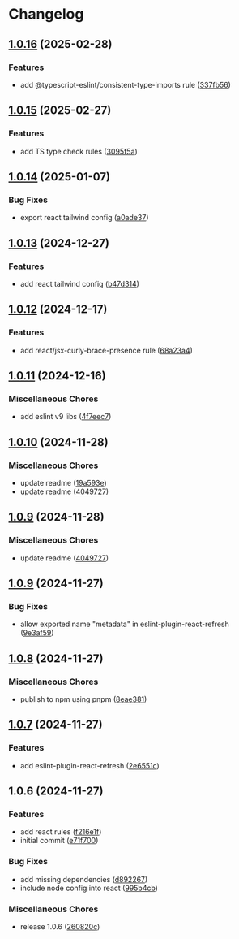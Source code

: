 # Changelog

## [1.0.16](https://github.com/mayconfsousa/eslint-config-nebula/compare/v1.0.15...v1.0.16) (2025-02-28)


### Features

* add @typescript-eslint/consistent-type-imports rule ([337fb56](https://github.com/mayconfsousa/eslint-config-nebula/commit/337fb56637c65eb2c7699ddb80cbadc5afb12fac))

## [1.0.15](https://github.com/mayconfsousa/eslint-config-nebula/compare/v1.0.14...v1.0.15) (2025-02-27)


### Features

* add TS type check rules ([3095f5a](https://github.com/mayconfsousa/eslint-config-nebula/commit/3095f5ab209bfd0fef41bd7423c7a823a55bcebc))

## [1.0.14](https://github.com/mayconfsousa/eslint-config-nebula/compare/v1.0.13...v1.0.14) (2025-01-07)


### Bug Fixes

* export react tailwind config ([a0ade37](https://github.com/mayconfsousa/eslint-config-nebula/commit/a0ade372d49d4db2fef225a6534b75ee230df290))

## [1.0.13](https://github.com/mayconfsousa/eslint-config-nebula/compare/v1.0.12...v1.0.13) (2024-12-27)


### Features

* add react tailwind config ([b47d314](https://github.com/mayconfsousa/eslint-config-nebula/commit/b47d3142dae3121e614f71c38efe5078c5333edb))

## [1.0.12](https://github.com/mayconfsousa/eslint-config-nebula/compare/v1.0.11...v1.0.12) (2024-12-17)


### Features

* add react/jsx-curly-brace-presence rule ([68a23a4](https://github.com/mayconfsousa/eslint-config-nebula/commit/68a23a412c9645d5a7a2eb3f60c30d16a21d11d9))

## [1.0.11](https://github.com/mayconfsousa/eslint-config-nebula/compare/v1.0.10...v1.0.11) (2024-12-16)


### Miscellaneous Chores

* add eslint v9 libs ([4f7eec7](https://github.com/mayconfsousa/eslint-config-nebula/commit/4f7eec7bbaa797bd3fd60921e7659d364a1ec0af))

## [1.0.10](https://github.com/mayconfsousa/eslint-config-nebula/compare/v1.0.9...v1.0.10) (2024-11-28)


### Miscellaneous Chores

* update readme ([19a593e](https://github.com/mayconfsousa/eslint-config-nebula/commit/19a593e3297334ff068c0904855881d68311933e))
* update readme ([4049727](https://github.com/mayconfsousa/eslint-config-nebula/commit/40497272ded653c640cd9478204f116e2a8ae291))

## [1.0.9](https://github.com/mayconfsousa/eslint-config-nebula/compare/v1.0.9...v1.0.9) (2024-11-28)


### Miscellaneous Chores

* update readme ([4049727](https://github.com/mayconfsousa/eslint-config-nebula/commit/40497272ded653c640cd9478204f116e2a8ae291))

## [1.0.9](https://github.com/mayconfsousa/eslint-config-nebula/compare/v1.0.8...v1.0.9) (2024-11-27)


### Bug Fixes

* allow exported name "metadata" in eslint-plugin-react-refresh ([9e3af59](https://github.com/mayconfsousa/eslint-config-nebula/commit/9e3af596fc0c93325c1762b8c7964940b0afaf8c))

## [1.0.8](https://github.com/mayconfsousa/eslint-config-nebula/compare/v1.0.7...v1.0.8) (2024-11-27)


### Miscellaneous Chores

* publish to npm using pnpm ([8eae381](https://github.com/mayconfsousa/eslint-config-nebula/commit/8eae3813c31eb727cc235d03e6bf4c4b486ed006))

## [1.0.7](https://github.com/mayconfsousa/eslint-config-nebula/compare/v1.0.6...v1.0.7) (2024-11-27)


### Features

* add eslint-plugin-react-refresh ([2e6551c](https://github.com/mayconfsousa/eslint-config-nebula/commit/2e6551c3db7a3f7d26dfb77c441a8d43d3c223c8))

## 1.0.6 (2024-11-27)


### Features

* add react rules ([f216e1f](https://github.com/mayconfsousa/eslint-config-nebula/commit/f216e1f067f8a986881a7e4ac732c1d7e094c45d))
* initial commit ([e71f700](https://github.com/mayconfsousa/eslint-config-nebula/commit/e71f7001d0dbc91a7ac0480118445970ae6cc8dd))


### Bug Fixes

* add missing dependencies ([d892267](https://github.com/mayconfsousa/eslint-config-nebula/commit/d892267acda563336af687b9bc1283955bc470c6))
* include node config into react ([995b4cb](https://github.com/mayconfsousa/eslint-config-nebula/commit/995b4cb2bf104a604b5463ca4ddb2124f37db444))


### Miscellaneous Chores

* release 1.0.6 ([260820c](https://github.com/mayconfsousa/eslint-config-nebula/commit/260820c791038837920a03e37b4525e928a073a2))
